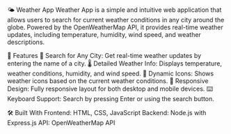 🌤️ Weather App
Weather App is a simple and intuitive web application that allows users to search for current weather conditions in any city around the globe. Powered by the OpenWeatherMap API, it provides real-time weather updates, including temperature, humidity, wind speed, and weather descriptions.

🚀 Features
🔎 Search for Any City: Get real-time weather updates by entering the name of a city.
🌡️ Detailed Weather Info: Displays temperature, weather conditions, humidity, and wind speed.
🌈 Dynamic Icons: Shows weather icons based on the current weather conditions.
📱 Responsive Design: Fully responsive layout for both desktop and mobile devices.
⌨️ Keyboard Support: Search by pressing Enter or using the search button.

🛠️ Built With
Frontend: HTML, CSS, JavaScript
Backend: Node.js with Express.js
API: OpenWeatherMap API
